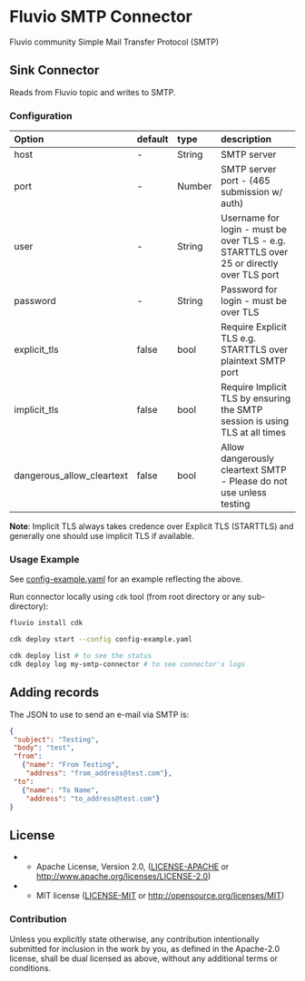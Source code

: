 # Fluvio SMTP Connector
Fluvio community Simple Mail Transfer Protocol (SMTP)

## Sink Connector
Reads from Fluvio topic and writes to SMTP.

### Configuration
| Option              | default  | type           | description                                                                                                    |
|:--------------------|:---------|:---------      |:---------------------------------------------------------------------------------------------------------------|
| host                | -        | String         | SMTP server                                                                                                    |
| port                | -        | Number         | SMTP server port - (465 submission w/ auth)                   |
| user                | -        | String         | Username for login - must be over TLS - e.g. STARTTLS over 25 or directly over TLS port              |
| password            | -        | String         | Password for login - must be over TLS                                                                |
| explicit_tls        | false    | bool           | Require Explicit TLS e.g. STARTTLS over plaintext SMTP port                                     |
| implicit_tls        | false    | bool           | Require Implicit TLS by ensuring the SMTP session is using TLS at all times                                    |
| dangerous_allow_cleartext | false | bool        | Allow dangerously cleartext SMTP - Please do not use unless testing |

**Note**: Implicit TLS always takes credence over Explicit TLS (STARTTLS) and generally one should use implicit TLS if available.

### Usage Example

See [config-example.yaml](config-example.yaml) for an example reflecting the above.

Run connector locally using `cdk` tool (from root directory or any sub-directory):
```bash
fluvio install cdk

cdk deploy start --config config-example.yaml

cdk deploy list # to see the status
cdk deploy log my-smtp-connector # to see connector's logs
```

## Adding records

The JSON to use to send an e-mail via SMTP is:

```json
{
 "subject": "Testing",
 "body": "test",
 "from":
   {"name": "From Testing",
    "address": "from_address@test.com"},
 "to":
   {"name": "To Name",
    "address": "to_address@test.com"}
}
```

## License
 
- * Apache License, Version 2.0, ([LICENSE-APACHE](LICENSE-APACHE) or http://www.apache.org/licenses/LICENSE-2.0)
- * MIT license ([LICENSE-MIT](LICENSE-MIT) or http://opensource.org/licenses/MIT)
 
### Contribution
 
Unless you explicitly state otherwise, any contribution intentionally submitted for inclusion in the work by you, as defined in the Apache-2.0 license, shall be dual licensed as above, without any additional terms or conditions.



